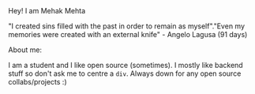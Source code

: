 <div>Hey! I am Mehak Mehta</div>
 
  "I created sins filled with the past in order to remain as myself"."Even my memories were created with an external knife" - Angelo Lagusa (91 days)
  
<div> About me:
  
  I am a student and I like open source (sometimes). I mostly like backend stuff so don't ask me to centre a `div`. Always down for any open source collabs/projects :)
</div>
